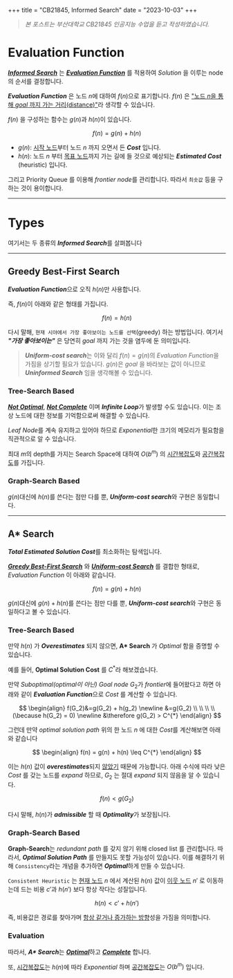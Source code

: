+++
title = "CB21845, Informed Search"
date = "2023-10-03"
+++

> *본 포스트는 부산대학교 CB21845 인공지능 수업을 듣고 작성하였습니다.*

# Evaluation Function
***[Informed Search](https://m.blog.naver.com/ndb796/220578642298)*** 는 ***[Evaluation Function](http://www.aistudy.com/heuristic/evaluation_function.htm)*** 를 적용하여 *Solution* 을 이루는 node 의 순서를 결정합니다.

***Evaluation Function*** 은 노드 $n$에 대하여 $f(n)$으로 표기합니다. $f(n)$ 은 <u>"노드 $n$을 통해 *goal* 까지 가는 거리(distance)"</u>라 생각할 수 있습니다. 

$f(n)$ 을 구성하는 함수는 $g(n)$과 $h(n)$이 있습니다.

$$f(n) = g(n) + h(n)$$

- $g(n)$: <u>시작 노드</u>부터 노드 $n$ 까지  오면서 든 ***Cost*** 입니다.
- $h(n)$: 노드 $n$ 부터 <u>목표 노드</u>까지 가는 길에 들 것으로 예상되는 ***Estimated Cost*** (heuristic) 입니다.

그리고 Priority Queue 를 이용해 *frontier node*를 관리합니다. 따라서 `최솟값` 등을 구하는 것이 용이합니다.

---

# Types
여기서는 두 종류의 ***Informed Search***를 살펴봅니다

---

## Greedy Best-First Search
***Evaluation Function***으로 오직 $h(n)$만 사용합니다.

즉, $f(n)$이 아래와 같은 형태를 가집니다.

$$f(n) = h(n)$$

다시 말해,  `현재 시야에서 가장 좋아보이는 노드를 선택`(greedy) 하는 방법입니다. 여기서 ***"가장 좋아보이는"*** 은 당연히 *goal*  까지 가는 것을 염두에 둔 의미입니다.

> ***Uniform-cost search***는 이와 달리 $f(n) = g(n)$의 *Evaluation Function*을 가짐을 상기할 필요가 있습니다. $g(n)$은 *goal* 을 바라보는 값이 아니므로 ***Uninformed Search***  임을 생각해볼 수 있습니다.

### Tree-Search Based
<u>***Not Optimal***</u>, <u>***Not Complete***</u> 이며 ***Infinite Loop***가 발생할 수도 있습니다. 이는 조상 노드에 대한 정보를 기억함으로써 해결할 수 있습니다.

*Leaf Node*를 계속 유지하고 있어야 하므로 *Exponential*한 크기의 메모리가 필요함을 직관적으로 알 수 있습니다.

최대 $m$의 depth를 가지는 Search Space에 대하여 $O(b^m)$ 의 <u>시간복잡도</u>와 <u>공간복잡도</u>를 가집니다.

### Graph-Search Based
$g(n)$대신에 $h(n)$를 쓴다는 점만 다를 뿐, ***Uniform-cost search***와 구현은 동일합니다.

---

## A* Search
***Total Estimated Solution Cost***를 최소화하는 탐색입니다.

<u>***Greedy Best-First Search***</u> 와 <u>***Uniform-cost Search***</u> 를 결합한 형태로, *Evaluation Function*  이 아래와 같습니다.

$$f(n) = g(n) + h(n)$$

$g(n)$대신에 $g(n) + h(n)$를 쓴다는 점만 다를 뿐, ***Uniform-cost search***와 구현은 동일하다고 볼 수 있습니다.

### Tree-Search Based
만약 $h(n)$ 가 ***Overestimates*** 되지 않으면, **A\* Search** 가 *Optimal* 함을 증명할 수 있습니다.

예를 들어, **Optimal Solution Cost** 를 $C^{*}$라 해보겠습니다. 

만약 *Suboptimal(optimal이 아닌) Goal node* $G_2$가 *frontier*에 들어왔다고 하면 아래와 같이 ***Evaluation Function***으로 *Cost* 를 계산할 수 있습니다.

$$
\begin{align}
f(G_2)&=g(G_2) + h(g_2) \newline
&=g(G_2) \\ \\ \\ \\ (\because h(G_2) = 0) \newline
&\therefore g(G_2) > C^{*}
\end{align}
$$

그런데 만약 *optimal solution path* 위의 한 노드 $n$ 에 대한 *Cost*를 계산해보면 아래와 같습니다

$$
\begin{align}
f(n) = g(n) + h(n) \leq C^{*}
\end{align}
$$

이는 $h(n)$ 값이 ***overestimates***되지 <u>않았기</u> 때문에 가능합니다. 아래 수식에 따라 낮은 *Cost* 를 갖는 노드를 *expand* 하므로,  $G_2$ 는 절대 *expand* 되지 않음을 알 수 있습니다.

$$f(n) < g(G_2)$$

다시 말해,  $h(n)$가 ***admissible*** 할 때 ***Optimality***가 보장됩니다.

### Graph-Search Based
**Graph-Search**는 *redundant path* 를 갖지 않기 위해  closed list 를 관리합니다. 따라서, ***Optimal Solution Path*** 를 만들지도 못할 가능성이 있습니다. 이를 해결하기 위해 `Consistency`라는 개념을 추가하면 ***Optimal***하게 만들 수 있습니다.

`Consistent Heuristic` 는 <u>현재 노드</u> $n$ 에서 계산된 $h(n)$ 값이 <u>이웃 노드</u> $n'$ 로 이동하는데 드는 비용 $c'$과 $h(n')$ 보다 항상 작다는 성질입니다.

$$h(n) < c' + h(n')$$

즉, 비용값은 경로를 찾아가며 <u>항상 같거나 증가하는 방향</u>성을 가짐을 의미합니다.

### Evaluation
따라서, ***A\* Search***는 <u>***Optimal***</u>하고 <u>***Complete***</u> 합니다.

또,  <u>시간복잡도</u>는 $h(n)$에 따라 *Exponential* 하며 <u>공간복잡도</u>는 $O(b^m)$ 입니다.
